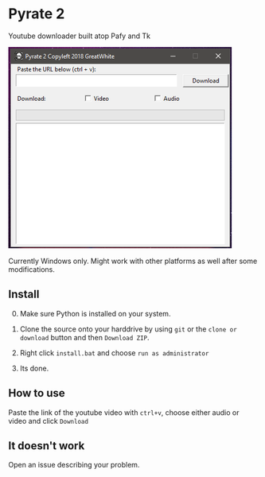 # Pyrate 2

Youtube downloader built atop Pafy and Tk

<img src="screenshot.png"></img>

Currently Windows only. Might work with other platforms as well after some modifications.

## Install
0. Make sure Python is installed on your system.

1. Clone the source onto your harddrive by using `git` or the `clone or download` button and then  `Download ZIP`.

3. Right click `install.bat` and choose  `run as administrator`

4. Its done.

## How to use
Paste the link of the youtube video with `ctrl+v`, choose either audio or video and click `Download`

## It doesn't work
Open an issue describing your problem.

